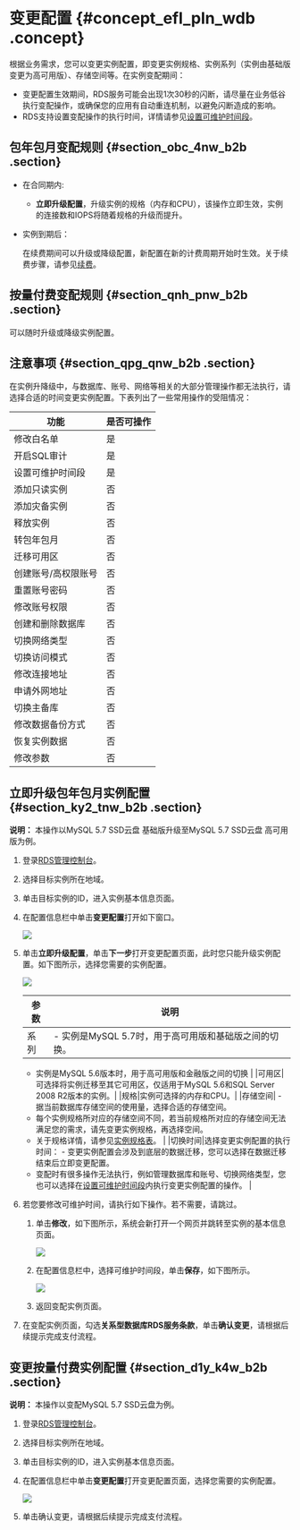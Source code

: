 # 变更配置 {#concept_efl_pln_wdb .concept}

根据业务需求，您可以变更实例配置，即变更实例规格、实例系列（实例由基础版变更为高可用版）、存储空间等。在实例变配期间：

-   变更配置生效期间，RDS服务可能会出现1次30秒的闪断，请尽量在业务低谷执行变配操作，或确保您的应用有自动重连机制，以避免闪断造成的影响。
-   RDS支持设置变配操作的执行时间，详情请参见[设置可维护时间段](intl.zh-CN/用户指南/实例管理/设置可维护时间段.md#)。

## 包年包月变配规则 {#section_obc_4nw_b2b .section}

-   在合同期内:

    -   **立即升级配置**，升级实例的规格（内存和CPU），该操作立即生效，实例的连接数和IOPS将随着规格的升级而提升。
-   实例到期后：

    在续费期间可以升级或降级配置，新配置在新的计费周期开始时生效。关于续费步骤，请参见[续费](../../../../intl.zh-CN/产品定价/续费.md#)。


## 按量付费变配规则 {#section_qnh_pnw_b2b .section}

可以随时升级或降级实例配置。

## 注意事项 {#section_qpg_qnw_b2b .section}

在实例升降级中，与数据库、账号、网络等相关的大部分管理操作都无法执行，请选择合适的时间变更实例配置。下表列出了一些常用操作的受阻情况：

|功能|是否可操作|
|--|-----|
|修改白名单|是|
|开启SQL审计|是|
|设置可维护时间段|是|
|添加只读实例|否|
|添加灾备实例|否|
|释放实例|否|
|转包年包月|否|
|迁移可用区|否|
|创建账号/高权限账号|否|
|重置账号密码|否|
|修改账号权限|否|
|创建和删除数据库|否|
|切换网络类型|否|
|切换访问模式|否|
|修改连接地址|否|
|申请外网地址|否|
|切换主备库|否|
|修改数据备份方式|否|
|恢复实例数据|否|
|修改参数|否|

## 立即升级包年包月实例配置 {#section_ky2_tnw_b2b .section}

**说明：** 本操作以MySQL 5.7 SSD云盘 基础版升级至MySQL 5.7 SSD云盘 高可用版为例。

1.  登录[RDS管理控制台](https://rds.console.aliyun.com/?spm=a2c63.p38356.a3.3.1af14aacbVb5vt)。
2.  选择目标实例所在地域。
3.  单击目标实例的ID，进入实例基本信息页面。
4.  在配置信息栏中单击**变更配置**打开如下窗口。

    ![](http://static-aliyun-doc.oss-cn-hangzhou.aliyuncs.com/assets/img/7891/7047_zh-CN.png)

5.  单击**立即升级配置**，单击**下一步**打开变更配置页面，此时您只能升级实例配置。如下图所示，选择您需要的实例配置。

    ![](http://static-aliyun-doc.oss-cn-hangzhou.aliyuncs.com/assets/img/7891/3042_zh-CN.png)

    |参数|说明|
    |--|--|
    |系列|     -   实例是MySQL 5.7时，用于高可用版和基础版之间的切换。
    -   实例是MySQL 5.6版本时，用于高可用版和金融版之间的切换
 |
    |可用区|可选择将实例迁移至其它可用区，仅适用于MySQL 5.6和SQL Server 2008 R2版本的实例。|
    |规格|实例可选择的内存和CPU。|
    |存储空间|     -   据当前数据库存储空间的使用量，选择合适的存储空间。
    -   每个实例规格所对应的存储空间不同，若当前规格所对应的存储空间无法满足您的需求，请先变更实例规格，再选择空间。
    -   关于规格详情，请参见[实例规格表](../../../../intl.zh-CN/产品简介/实例规格/实例规格表.md#)。
 |
    |切换时间|选择变更实例配置的执行时间：    -   变更实例配置会涉及到底层的数据迁移，您可以选择在数据迁移结束后立即变更配置。
    -   变配时有很多操作无法执行，例如管理数据库和账号、切换网络类型，您也可以选择在[设置可维护时间段](intl.zh-CN/用户指南/实例管理/设置可维护时间段.md#)内执行变更实例配置的操作。
|

6.  若您要修改可维护时间，请执行如下操作。若不需要，请跳过。
    1.  单击**修改**，如下图所示，系统会新打开一个网页并跳转至实例的基本信息页面。

        ![](http://static-aliyun-doc.oss-cn-hangzhou.aliyuncs.com/assets/img/7891/7256_zh-CN.png)

    2.  在配置信息栏中，选择可维护时间段，单击**保存**，如下图所示。

        ![](http://static-aliyun-doc.oss-cn-hangzhou.aliyuncs.com/assets/img/7891/7257_zh-CN.png)

    3.  返回变配实例页面。
7.  在变配实例页面，勾选**关系型数据库RDS服务条款**，单击**确认变更**，请根据后续提示完成支付流程。

## 变更按量付费实例配置 {#section_d1y_k4w_b2b .section}

**说明：** 本操作以变配MySQL 5.7 SSD云盘为例。

1.  登录[RDS管理控制台](https://rds.console.aliyun.com/?spm=a2c63.p38356.a3.3.1af14aacbVb5vt)。
2.  选择目标实例所在地域。
3.  单击目标实例的ID，进入实例基本信息页面。
4.  在配置信息栏中单击**变更配置**打开变更配置页面，选择您需要的实例配置。

    ![](http://static-aliyun-doc.oss-cn-hangzhou.aliyuncs.com/assets/img/7891/7255_zh-CN.png)

5.  单击确认变更，请根据后续提示完成支付流程。

